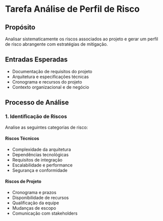 <!-- Powered by JTECH™ Core -->

# Tarefa Análise de Perfil de Risco

## Propósito

Analisar sistematicamente os riscos associados ao projeto e gerar um perfil de risco abrangente com estratégias de mitigação.

## Entradas Esperadas

- Documentação de requisitos do projeto
- Arquitetura e especificações técnicas
- Cronograma e recursos do projeto
- Contexto organizacional e de negócio

## Processo de Análise

### 1. Identificação de Riscos

Analise as seguintes categorias de risco:

#### Riscos Técnicos
- Complexidade da arquitetura
- Dependências tecnológicas
- Requisitos de integração
- Escalabilidade e performance
- Segurança e conformidade

#### Riscos de Projeto
- Cronograma e prazos
- Disponibilidade de recursos
- Qualificação da equipe
- Mudanças de escopo
- Comunicação com stakeholders
